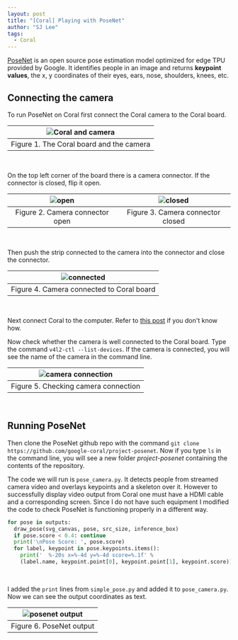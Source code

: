 ```yaml
---
layout: post
title: "[Coral] Playing with PoseNet"
author: "SJ Lee"
tags:
  - Coral
---
```


[PoseNet](https://github.com/google-coral/project-posenet) is an open source pose estimation model optimized for edge TPU provided by Google. It identifies people in an image and returns **keypoint values**, the x, y coordinates of their eyes, ears, nose, shoulders, knees, etc.

## Connecting the camera

To run PoseNet on Coral first connect the Coral camera to the Coral board.

<div align = "center">

|![Coral and camera](https://i.imgur.com/5DEXbVx.jpg)|
|:--:|
|Figure 1. The Coral board and the camera|

</div>

<br/>

On the top left corner of the board there is a camera connector. If the connector is closed, flip it open.

<div align = "center">

|![open](https://i.imgur.com/sx2XwZK.jpg)|![closed](https://i.imgur.com/Usoq5bb.jpg)|
|:--:|:--:|
|Figure 2. Camera connector open|Figure 3. Camera connector closed|

</div>

<br/>

Then push the strip connected to the camera into the connector and close the connector.

<div align = "center">

|![connected](https://i.imgur.com/7vGJyWb.jpg)|
|:--:|
|Figure 4. Camera connected to Coral board|

</div>

<br/>

Next connect Coral to the computer. Refer to [this post](https://lsj0410.github.io/2022-09-02/Getting-Started-with-Coral) if you don't know how.

Now check whether the camera is well connected to the Coral board. Type the command `v4l2-ctl --list-devices`. If the camera is connected, you will see the name of the camera in the command line.

<div align = "center">

|![camera connection](https://i.imgur.com/0reI8MJ.png)|
|:--:|
|Figure 5. Checking camera connection|

</div>

<br/>

## Running PoseNet

Then clone the PoseNet github repo with the command `git clone https://github.com/google-coral/project-posenet`. Now if you type `ls` in the command line, you will see a new folder *project-posenet* containing the contents of the repository.

The code we will run is `pose_camera.py`. It detects people from streamed camera video and overlays keypoints and a skeleton over it. However to successfully display video output from Coral one must have a HDMI cable and a corresponding screen. Since I do not have such equipment I modified the code to check PoseNet is functioning properly in a different way.

``` python
for pose in outputs:
  draw_pose(svg_canvas, pose, src_size, inference_box)
  if pose.score < 0.4: continue
  print('\nPose Score: ', pose.score)
  for label, keypoint in pose.keypoints.items():
    print('  %-20s x=%-4d y=%-4d score=%.1f' %
    (label.name, keypoint.point[0], keypoint.point[1], keypoint.score))
```
<br/>

I added the `print` lines from `simple_pose.py` and added it to `pose_camera.py`. Now we can see the output coordinates as text.

<div align = "center">

|![posenet output](https://i.imgur.com/ThmdnSh.png)|
|:--:|
|Figure 6. PoseNet output|

</div>

<br/>

